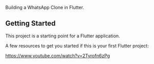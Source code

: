 Building a WhatsApp Clone in Flutter.

## Getting Started

This project is a starting point for a Flutter application.

A few resources to get you started if this is your first Flutter project:

https://www.youtube.com/watch?v=2Tyrofn6zPg
